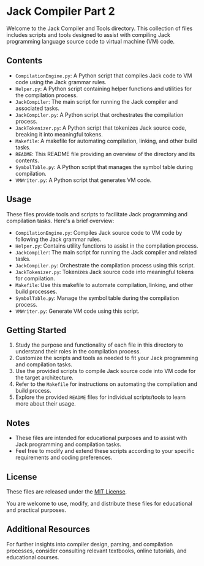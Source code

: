 # Jack Compiler Part 2

Welcome to the Jack Compiler and Tools directory. This collection of files includes scripts and tools designed to assist with compiling Jack programming language source code to virtual machine (VM) code.

## Contents

- `CompilationEngine.py`: A Python script that compiles Jack code to VM code using the Jack grammar rules.
- `Helper.py`: A Python script containing helper functions and utilities for the compilation process.
- `JackCompiler`: The main script for running the Jack compiler and associated tasks.
- `JackCompiler.py`: A Python script that orchestrates the compilation process.
- `JackTokenizer.py`: A Python script that tokenizes Jack source code, breaking it into meaningful tokens.
- `Makefile`: A makefile for automating compilation, linking, and other build tasks.
- `README`: This README file providing an overview of the directory and its contents.
- `SymbolTable.py`: A Python script that manages the symbol table during compilation.
- `VMWriter.py`: A Python script that generates VM code.

## Usage

These files provide tools and scripts to facilitate Jack programming and compilation tasks. Here's a brief overview:

- `CompilationEngine.py`: Compiles Jack source code to VM code by following the Jack grammar rules.
- `Helper.py`: Contains utility functions to assist in the compilation process.
- `JackCompiler`: The main script for running the Jack compiler and related tasks.
- `JackCompiler.py`: Orchestrate the compilation process using this script.
- `JackTokenizer.py`: Tokenizes Jack source code into meaningful tokens for compilation.
- `Makefile`: Use this makefile to automate compilation, linking, and other build processes.
- `SymbolTable.py`: Manage the symbol table during the compilation process.
- `VMWriter.py`: Generate VM code using this script.

## Getting Started

1. Study the purpose and functionality of each file in this directory to understand their roles in the compilation process.
2. Customize the scripts and tools as needed to fit your Jack programming and compilation tasks.
3. Use the provided scripts to compile Jack source code into VM code for the target architecture.
4. Refer to the `Makefile` for instructions on automating the compilation and build process.
5. Explore the provided `README` files for individual scripts/tools to learn more about their usage.

## Notes

- These files are intended for educational purposes and to assist with Jack programming and compilation tasks.
- Feel free to modify and extend these scripts according to your specific requirements and coding preferences.

## License

These files are released under the [MIT License](LICENSE).

You are welcome to use, modify, and distribute these files for educational and practical purposes.

## Additional Resources

For further insights into compiler design, parsing, and compilation processes, consider consulting relevant textbooks, online tutorials, and educational courses.
